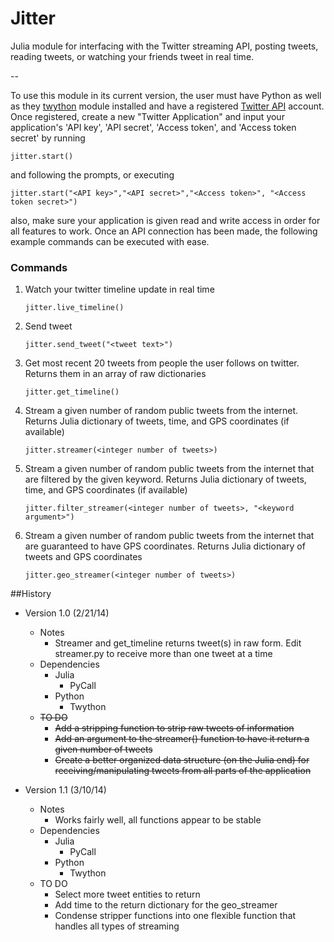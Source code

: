 Jitter
======

Julia module for interfacing with the Twitter streaming API, posting tweets, reading tweets, or watching your friends tweet in real time.

--

To use this module in its current version, the user must have Python as well as they [twython](https://github.com/ryanmcgrath/twython) module installed and have a registered [Twitter API](http://dev.twitter.com) account. Once registered, create a new "Twitter Application" and input your application's 'API key', 'API secret', 'Access token', and 'Access token secret' by running

    jitter.start()

and following the prompts, or executing

    jitter.start("<API key>","<API secret>","<Access token>", "<Access token secret>")

also, make sure your application is given read and write access in order for all features to work. Once an API connection has been made, the following example commands can be executed with ease.

### Commands

1. Watch your twitter timeline update in real time
 
    ```
    jitter.live_timeline()
    ```
    
2. Send tweet

    ```
    jitter.send_tweet("<tweet text>")
    ```
    
3. Get most recent 20 tweets from people the user follows on twitter. Returns them in an array of raw dictionaries

    ```
    jitter.get_timeline()
    ```

4. Stream a given number of random public tweets from the internet. Returns Julia dictionary of tweets, time, and GPS coordinates (if available)

    ```
    jitter.streamer(<integer number of tweets>) 
    ```

5. Stream a given number of random public tweets from the internet that are filtered by the given keyword. Returns Julia dictionary of tweets, time, and GPS coordinates (if available)

    ```
    jitter.filter_streamer(<integer number of tweets>, "<keyword argument>") 
    ```
    
6. Stream a given number of random public tweets from the internet that are guaranteed to have GPS coordinates. Returns Julia dictionary of tweets and GPS coordinates

    ```
    jitter.geo_streamer(<integer number of tweets>) 
    ```


##History
* Version 1.0 (2/21/14)
    * Notes
        * Streamer and get_timeline returns tweet(s) in raw form. Edit streamer.py to receive more than one tweet at a time
    * Dependencies
        * Julia
            * PyCall
        * Python
            * Twython
    * ~~TO DO~~
        * ~~Add a stripping function to strip raw tweets of information~~
        * ~~Add an argument to the streamer() function to have it return a given number of tweets~~
        * ~~Create a better organized data structure (on the Julia end) for receiving/manipulating tweets from all parts of the application~~

* Version 1.1 (3/10/14)
    * Notes
        * Works fairly well, all functions appear to be stable
    * Dependencies
        * Julia
            * PyCall
        * Python
            * Twython
    * TO DO
        * Select more tweet entities to return 
        * Add time to the return dictionary for the geo_streamer
        * Condense stripper functions into one flexible function that handles all types of streaming
